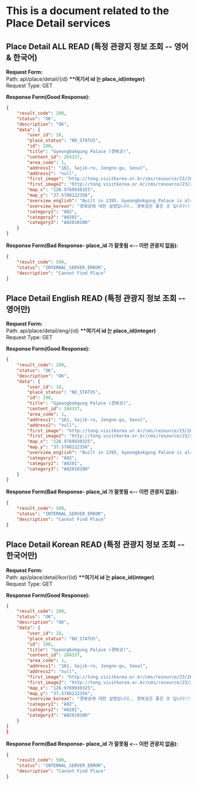 # This is a document related to the Place Detail services

## Place Detail ALL READ (특정 관광지 정보 조회 -- 영어 & 한국어)
__Request Form:__   
Path: api/place/detail/{id} __**여기서 id 는 place_id(integer)__   
Request Type: GET   
   
  
__Response Form(Good Response):__
```json
{
    "result_code": 200,
    "status": "OK",
    "description": "OK",
    "data": {
        "user_id": 18,
        "place_status": "NO_STATUS",
        "id": 100,
        "title": "Gyeongbokgung Palace (경복궁)",
        "content_id": 264337,
        "area_code": 1,
        "address1": "161, Sajik-ro, Jongno-gu, Seoul",
        "address2": "null",
        "first_image": "http://tong.visitkorea.or.kr/cms/resource/23/2678623_image2_1.jpg",
        "first_image2": "http://tong.visitkorea.or.kr/cms/resource/23/2678623_image3_1.jpg",
        "map_x": "126.9769930325",
        "map_y": "37.5788222356",
        "overview_english": "Built in 1395, Gyeongbokgung Palace is also commonly referred to as the Northern Palace because its location is furthest north when compared to the neighboring palaces of Changdeokgung (Eastern Palace) and Gyeonghuigung (Western Palace) Palace. Gyeongbokgung Palace is arguably the most beautiful, and remains the largest of all five palaces.    The premises were once destroyed by fire during the Imjin War (1592-1598). However, all of the palace buildings were later restored under the leadership of Heungseondaewongun during the reign of King Gojong (1852-1919).       Remarkably, the most representative edifices of the Joseon dynasty, Gyeonghoeru Pavilion and the pond around Hyangwonjeong Pavillion have remained relatively intact. The raised dias and stone markers of Geunjeongjeon showcase the representative art style of their time.      The National Palace Museum of Korea is located south of Heungnyemun Gate, and the National Folk Museum is located on the eastern side of Hyangwonjeong Pavillion.",
        "overview_korean": "경복궁에 대한 설명입니다.. 경복궁은 좋은 곳 입니다!!",
        "category1": "A02",
        "category2": "A0201",
        "category3": "A02010100"
    }
}
```

__Response Form(Bad Response- place_id 가 잘못됨 <-- 이런 관광지 없음):__
```json
{
    "result_code": 500,
    "status": "INTERNAL_SERVER_ERROR",
    "description": "Cannot Find Place"
}
```

## Place Detail English READ (특정 관광지 정보 조회 -- 영어만)
__Request Form:__   
Path: api/place/detail/eng/{id} __**여기서 id 는 place_id(integer)__   
Request Type: GET   
   
  
__Response Form(Good Response):__
```json
{
    "result_code": 200,
    "status": "OK",
    "description": "OK",
    "data": {
        "user_id": 18,
        "place_status": "NO_STATUS",
        "id": 100,
        "title": "Gyeongbokgung Palace (경복궁)",
        "content_id": 264337,
        "area_code": 1,
        "address1": "161, Sajik-ro, Jongno-gu, Seoul",
        "address2": "null",
        "first_image": "http://tong.visitkorea.or.kr/cms/resource/23/2678623_image2_1.jpg",
        "first_image2": "http://tong.visitkorea.or.kr/cms/resource/23/2678623_image3_1.jpg",
        "map_x": "126.9769930325",
        "map_y": "37.5788222356",
        "overview_english": "Built in 1395, Gyeongbokgung Palace is also commonly referred to as the Northern Palace because its location is furthest north when compared to the neighboring palaces of Changdeokgung (Eastern Palace) and Gyeonghuigung (Western Palace) Palace. Gyeongbokgung Palace is arguably the most beautiful, and remains the largest of all five palaces.    The premises were once destroyed by fire during the Imjin War (1592-1598). However, all of the palace buildings were later restored under the leadership of Heungseondaewongun during the reign of King Gojong (1852-1919).       Remarkably, the most representative edifices of the Joseon dynasty, Gyeonghoeru Pavilion and the pond around Hyangwonjeong Pavillion have remained relatively intact. The raised dias and stone markers of Geunjeongjeon showcase the representative art style of their time.      The National Palace Museum of Korea is located south of Heungnyemun Gate, and the National Folk Museum is located on the eastern side of Hyangwonjeong Pavillion.",
        "category1": "A02",
        "category2": "A0201",
        "category3": "A02010100"
    }
}
```

__Response Form(Bad Response- place_id 가 잘못됨 <-- 이런 관광지 없음):__
```json
{
    "result_code": 500,
    "status": "INTERNAL_SERVER_ERROR",
    "description": "Cannot Find Place"
}
```

## Place Detail Korean READ (특정 관광지 정보 조회 -- 한국어만)
__Request Form:__   
Path: api/place/detail/kor/{id} __**여기서 id 는 place_id(integer)__   
Request Type: GET   
   
  
__Response Form(Good Response):__
```json
{
    "result_code": 200,
    "status": "OK",
    "description": "OK",
    "data": {
        "user_id": 18,
        "place_status": "NO_STATUS",
        "id": 100,
        "title": "Gyeongbokgung Palace (경복궁)",
        "content_id": 264337,
        "area_code": 1,
        "address1": "161, Sajik-ro, Jongno-gu, Seoul",
        "address2": "null",
        "first_image": "http://tong.visitkorea.or.kr/cms/resource/23/2678623_image2_1.jpg",
        "first_image2": "http://tong.visitkorea.or.kr/cms/resource/23/2678623_image3_1.jpg",
        "map_x": "126.9769930325",
        "map_y": "37.5788222356",
        "overview_korean": "경복궁에 대한 설명입니다.. 경복궁은 좋은 곳 입니다!!",
        "category1": "A02",
        "category2": "A0201",
        "category3": "A02010100"
    }
}
}
```

__Response Form(Bad Response- place_id 가 잘못됨 <-- 이런 관광지 없음):__
```json
{
    "result_code": 500,
    "status": "INTERNAL_SERVER_ERROR",
    "description": "Cannot Find Place"
}
```

